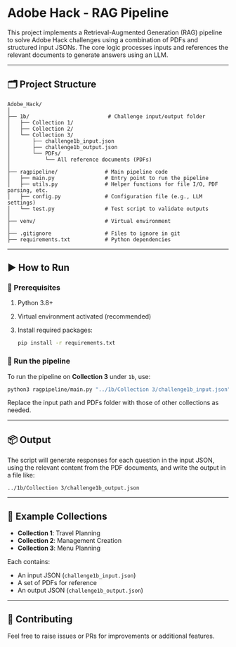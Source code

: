 # Adobe Hack - RAG Pipeline

This project implements a Retrieval-Augmented Generation (RAG) pipeline to solve Adobe Hack challenges using a combination of PDFs and structured input JSONs. The core logic processes inputs and references the relevant documents to generate answers using an LLM.

---

## 🗂️ Project Structure

```
Adobe_Hack/
│
├── 1b/                         # Challenge input/output folder
│   ├── Collection 1/
│   ├── Collection 2/
│   └── Collection 3/
│       ├── challenge1b_input.json
│       ├── challenge1b_output.json
│       └── PDFs/
│           └── All reference documents (PDFs)
│
├── ragpipeline/               # Main pipeline code
│   ├── main.py                # Entry point to run the pipeline
│   ├── utils.py               # Helper functions for file I/O, PDF parsing, etc.
│   ├── config.py              # Configuration file (e.g., LLM settings)
│   └── test.py                # Test script to validate outputs
│
├── venv/                      # Virtual environment
│
├── .gitignore                 # Files to ignore in git
├── requirements.txt           # Python dependencies
```

---

## ▶️ How to Run

### 📌 Prerequisites

1. Python 3.8+
2. Virtual environment activated (recommended)
3. Install required packages:

   ```bash
   pip install -r requirements.txt
   ```

### 🚀 Run the pipeline

To run the pipeline on **Collection 3** under `1b`, use:

```bash
python3 ragpipeline/main.py "../1b/Collection 3/challenge1b_input.json" "../1b/Collection 3/PDFs"
```

Replace the input path and PDFs folder with those of other collections as needed.

---

## 📦 Output

The script will generate responses for each question in the input JSON, using the relevant content from the PDF documents, and write the output in a file like:

```
../1b/Collection 3/challenge1b_output.json
```

---

## 📁 Example Collections

* **Collection 1**: Travel Planning
* **Collection 2**: Management Creation
* **Collection 3**: Menu Planning

Each contains:

* An input JSON (`challenge1b_input.json`)
* A set of PDFs for reference
* An output JSON (`challenge1b_output.json`)
---

## 🤝 Contributing

Feel free to raise issues or PRs for improvements or additional features.
